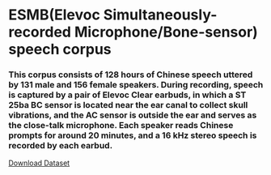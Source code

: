 # ESMB(Elevoc Simultaneously-recorded Microphone/Bone-sensor) speech corpus

###  This corpus consists of 128 hours of Chinese speech uttered by 131 male and 156 female speakers. During recording, speech is captured by a pair of Elevoc Clear earbuds, in which a ST 25ba BC sensor is located near the ear canal to collect skull vibrations, and the AC sensor is outside the ear and serves as the close-talk microphone. Each speaker reads Chinese prompts for around 20 minutes, and a 16 kHz stereo speech is recorded by each earbud.
[Download Dataset](https://mega.nz/file/OWQFBSwR#YQjF6kIy4vumdCR50hLRWjWBwK4Z6TiNkwXtTHI4nuE)
